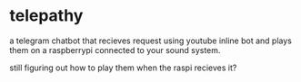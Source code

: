 # telepathy
a telegram chatbot that recieves request using youtube inline bot and plays them on a raspberrypi connected to your sound system.

still figuring out how to play them when the raspi recieves it?
